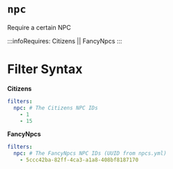 # `npc`

Require a certain NPC

:::infoRequires:
Citizens || FancyNpcs
:::
# Filter Syntax

**Citizens**
```yaml
filters:
  npc: # The Citizens NPC IDs
    - 1
    - 15
```

**FancyNpcs**
```yaml
filters:
  npc: # The FancyNpcs NPC IDs (UUID from npcs.yml)
    - 5ccc42ba-82ff-4ca3-a1a8-408bf8187170
```